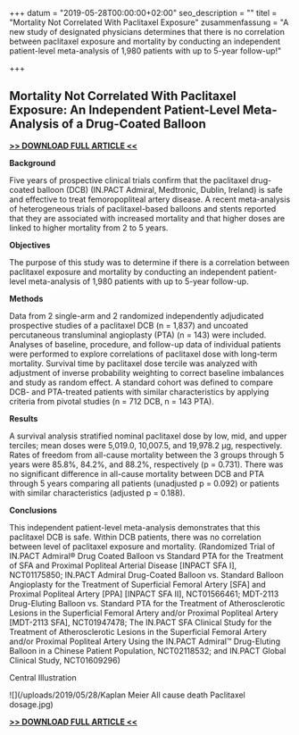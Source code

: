 +++
datum = "2019-05-28T00:00:00+02:00"
seo_description = ""
titel = "Mortality Not Correlated With Paclitaxel Exposure"
zusammenfassung = "A new study of designated physicians determines that there is no correlation between paclitaxel exposure and mortality by conducting an independent patient-level meta-analysis of 1,980 patients with up to 5-year follow-up!"

+++
## Mortality Not Correlated With Paclitaxel Exposure: An Independent Patient-Level Meta-Analysis of a Drug-Coated Balloon

[**>> DOWNLOAD FULL ARTICLE <<**](https://www.ivascular.de/uploads/2019/05/24/MortalityNotCorrelated.pdf)

**Background**

Five years of prospective clinical trials confirm that the paclitaxel drug-coated balloon (DCB) (IN.PACT Admiral, Medtronic, Dublin, Ireland) is safe and effective to treat femoropopliteal artery disease. A recent meta-analysis of heterogeneous trials of paclitaxel-based balloons and stents reported that they are associated with increased mortality and that higher doses are linked to higher mortality from 2 to 5 years.

**Objectives**

The purpose of this study was to determine if there is a correlation between paclitaxel exposure and mortality by conducting an independent patient-level meta-analysis of 1,980 patients with up to 5-year follow-up.

**Methods**

Data from 2 single-arm and 2 randomized independently adjudicated prospective studies of a paclitaxel DCB (n = 1,837) and uncoated percutaneous transluminal angioplasty (PTA) (n = 143) were included. Analyses of baseline, procedure, and follow-up data of individual patients were performed to explore correlations of paclitaxel dose with long-term mortality. Survival time by paclitaxel dose tercile was analyzed with adjustment of inverse probability weighting to correct baseline imbalances and study as random effect. A standard cohort was defined to compare DCB- and PTA-treated patients with similar characteristics by applying criteria from pivotal studies (n = 712 DCB, n = 143 PTA).

**Results**

A survival analysis stratified nominal paclitaxel dose by low, mid, and upper terciles; mean doses were 5,019.0, 10,007.5, and 19,978.2 μg, respectively. Rates of freedom from all-cause mortality between the 3 groups through 5 years were 85.8%, 84.2%, and 88.2%, respectively (p = 0.731). There was no significant difference in all-cause mortality between DCB and PTA through 5 years comparing all patients (unadjusted p = 0.092) or patients with similar characteristics (adjusted p = 0.188).

**Conclusions**

This independent patient-level meta-analysis demonstrates that this paclitaxel DCB is safe. Within DCB patients, there was no correlation between level of paclitaxel exposure and mortality. (Randomized Trial of IN.PACT Admiral® Drug Coated Balloon vs Standard PTA for the Treatment of SFA and Proximal Popliteal Arterial Disease \[INPACT SFA I\], NCT01175850; IN.PACT Admiral Drug-Coated Balloon vs. Standard Balloon Angioplasty for the Treatment of Superficial Femoral Artery \[SFA\] and Proximal Popliteal Artery \[PPA\] \[INPACT SFA II\], NCT01566461; MDT-2113 Drug-Eluting Balloon vs. Standard PTA for the Treatment of Atherosclerotic Lesions in the Superficial Femoral Artery and/or Proximal Popliteal Artery \[MDT-2113 SFA\], NCT01947478; The IN.PACT SFA Clinical Study for the Treatment of Atherosclerotic Lesions in the Superficial Femoral Artery and/or Proximal Popliteal Artery Using the IN.PACT Admiral™ Drug-Eluting Balloon in a Chinese Patient Population, NCT02118532; and IN.PACT Global Clinical Study, NCT01609296)

Central Illustration

![](/uploads/2019/05/28/Kaplan Meier All cause death Paclitaxel dosage.jpg)

[**>> DOWNLOAD FULL ARTICLE <<**](https://www.ivascular.de/uploads/2019/05/24/MortalityNotCorrelated.pdf)